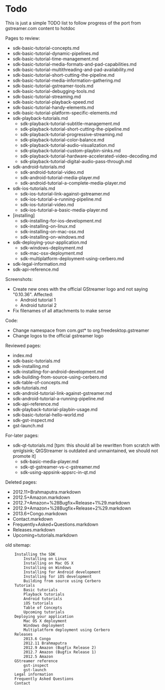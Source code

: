 # Todo

This is just a simple TODO list to follow progress of the port from
gstreamer.com content to hotdoc

Pages to review:
   - sdk-basic-tutorial-concepts.md
   - sdk-basic-tutorial-dynamic-pipelines.md
   - sdk-basic-tutorial-time-management.md
   - sdk-basic-tutorial-media-formats-and-pad-capabilities.md
   - sdk-basic-tutorial-multithreading-and-pad-availability.md
   - sdk-basic-tutorial-short-cutting-the-pipeline.md
   - sdk-basic-tutorial-media-information-gathering.md
   - sdk-basic-tutorial-gstreamer-tools.md
   - sdk-basic-tutorial-debugging-tools.md
   - sdk-basic-tutorial-streaming.md
   - sdk-basic-tutorial-playback-speed.md
   - sdk-basic-tutorial-handy-elements.md
   - sdk-basic-tutorial-platform-specific-elements.md
 - sdk-playback-tutorials.md
   - sdk-playback-tutorial-subtitle-management.md
   - sdk-playback-tutorial-short-cutting-the-pipeline.md
   - sdk-playback-tutorial-progressive-streaming.md
   - sdk-playback-tutorial-color-balance.md
   - sdk-playback-tutorial-audio-visualization.md
   - sdk-playback-tutorial-custom-playbin-sinks.md
   - sdk-playback-tutorial-hardware-accelerated-video-decoding.md
   - sdk-playback-tutorial-digital-audio-pass-through.md
 - sdk-android-tutorials.md
   - sdk-android-tutorial-video.md
   - sdk-android-tutorial-media-player.md
   - sdk-android-tutorial-a-complete-media-player.md
 - sdk-ios-tutorials.md
   - sdk-ios-tutorial-link-against-gstreamer.md
   - sdk-ios-tutorial-a-running-pipeline.md
   - sdk-ios-tutorial-video.md
   - sdk-ios-tutorial-a-basic-media-player.md
 - [installing]
   - sdk-installing-for-ios-development.md
   - sdk-installing-on-linux.md
   - sdk-installing-on-mac-osx.md
   - sdk-installing-on-windows.md
 - sdk-deploying-your-application.md
   - sdk-windows-deployment.md
   - sdk-mac-osx-deployment.md
   - sdk-multiplatform-deployment-using-cerbero.md
 - sdk-legal-information.md
 - sdk-api-reference.md


Screenshots:
 - Create new ones with the official GStreamer logo and not saying "0.10.36". Affected:
   - Android tutorial 1
   - Android tutorial 2
 - Fix filenames of all attachments to make sense

Code:
 - Change namespace from com.gst\* to org.freedesktop.gstreamer
 - Change logos to the official gstreamer logo

Reviewed pages:
 - index.md
 - sdk-basic-tutorials.md
 - sdk-installing.md
 - sdk-installing-for-android-development.md
 - sdk-building-from-source-using-cerbero.md
 - sdk-table-of-concepts.md
 - sdk-tutorials.md
 - sdk-android-tutorial-link-against-gstreamer.md
 - sdk-android-tutorial-a-running-pipeline.md
 - sdk-api-reference.md
 - sdk-playback-tutorial-playbin-usage.md
 - sdk-basic-tutorial-hello-world.md
 - sdk-gst-inspect.md
 - gst-launch.md

For-later pages:
 - sdk-qt-tutorials.md [tpm: this should all be rewritten from scratch with qmlglsink; QtGStreamer is outdated and unmaintained, we should not promote it]
   - sdk-basic-media-player.md
   - sdk-qt-gstreamer-vs-c-gstreamer.md
   - sdk-using-appsink-appsrc-in-qt.md


Deleted pages:
 - 2012.11+Brahmaputra.markdown
 - 2012.5+Amazon.markdown
 - 2012.7+Amazon+%28Bugfix+Release+1%29.markdown
 - 2012.9+Amazon+%28Bugfix+Release+2%29.markdown
 - 2013.6+Congo.markdown
 - Contact.markdown
 - Frequently+Asked+Questions.markdown
 - Releases.markdown
 - Upcoming+tutorials.markdown


old sitemap:

        Installing the SDK
            Installing on Linux
            Installing on Mac OS X
            Installing on Windows
            Installing for Android development
            Installing for iOS development
            Building from source using Cerbero
        Tutorials
            Basic tutorials
            Playback tutorials
            Android tutorials
            iOS tutorials
            Table of Concepts
            Upcoming tutorials
        Deploying your application
            Mac OS X deployment
            Windows deployment
            Multiplatform deployment using Cerbero
        Releases
            2013.6 Congo
            2012.11 Brahmaputra
            2012.9 Amazon (Bugfix Release 2)
            2012.7 Amazon (Bugfix Release 1)
            2012.5 Amazon
        GStreamer reference
            gst-inspect
            gst-launch
        Legal information
        Frequently Asked Questions
        Contact 
